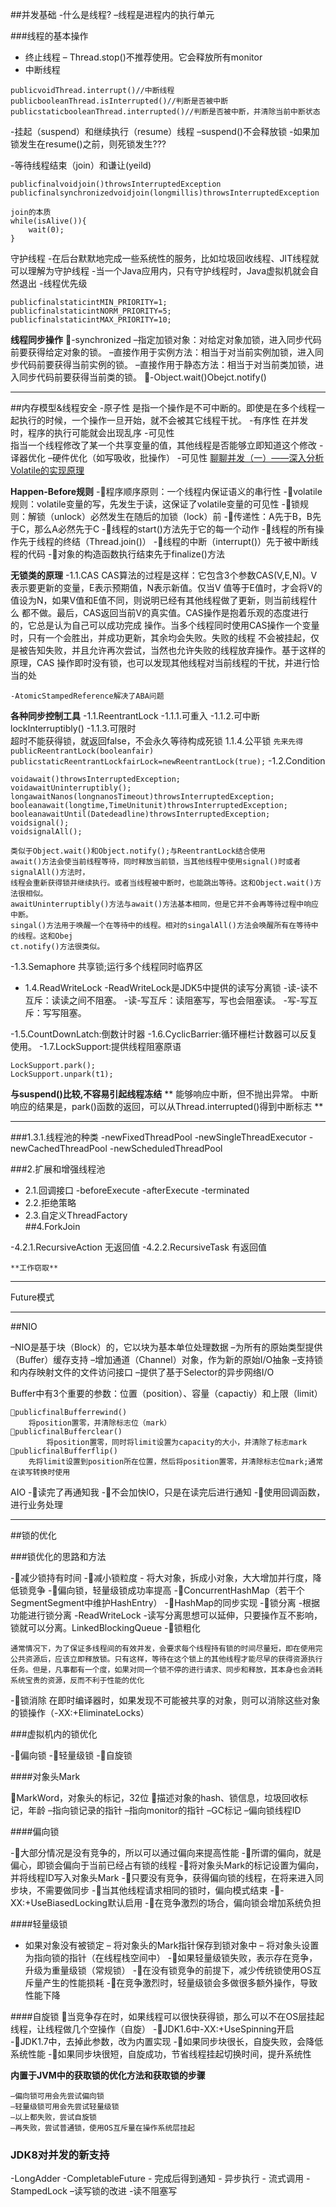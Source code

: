 ##并发基础
-什么是线程?
	–线程是进程内的执行单元

###线程的基本操作

-	终止线程
	– Thread.stop()不推荐使用。它会释放所有monitor
-	中断线程
```
publicvoidThread.interrupt()//中断线程
publicbooleanThread.isInterrupted()//判断是否被中断
publicstaticbooleanThread.interrupted()//判断是否被中断，并清除当前中断状态
```
-挂起（suspend）和继续执行（resume）线程
	–suspend()不会释放锁
	-如果加锁发生在resume()之前，则死锁发生???

-等待线程结束（join）和谦让(yeild)

```
publicfinalvoidjoin()throwsInterruptedException
publicfinalsynchronizedvoidjoin(longmillis)throwsInterruptedException
```
```
join的本质
while(isAlive()){
	wait(0);
}
```
守护线程
	-在后台默默地完成一些系统性的服务，比如垃圾回收线程、JIT线程就可以理解为守护线程
	-当一个Java应用内，只有守护线程时，Java虚拟机就会自然退出
-线程优先级	
```
publicfinalstaticintMIN_PRIORITY=1;
publicfinalstaticintNORM_PRIORITY=5;
publicfinalstaticintMAX_PRIORITY=10;
```

**线程同步操作**
-synchronized
	–指定加锁对象：对给定对象加锁，进入同步代码前要获得给定对象的锁。
	–直接作用于实例方法：相当于对当前实例加锁，进入同步代码前要获得当前实例的锁。
	–直接作用于静态方法：相当于对当前类加锁，进入同步代码前要获得当前类的锁。
-Object.wait()Obejct.notify()

---
##内存模型&线程安全
-原子性
	是指一个操作是不可中断的。即使是在多个线程一起执行的时候，一个操作一旦开始，就不会被其它线程干扰。
-有序性
	在并发时，程序的执行可能就会出现乱序
-可见性	
	指当一个线程修改了某一个共享变量的值，其他线程是否能够立即知道这个修改
	-译器优化
	–硬件优化（如写吸收，批操作）
-可见性
	[聊聊并发（一）——深入分析Volatile的实现原理](http://www.infoq.com/cn/articles/ftf-java-volatile)

**Happen-Before规则**
-程序顺序原则：一个线程内保证语义的串行性
-volatile规则：volatile变量的写，先发生于读，这保证了volatile变量的可见性
-锁规则：解锁（unlock）必然发生在随后的加锁（lock）前
-传递性：A先于B，B先于C，那么A必然先于C
-线程的start()方法先于它的每一个动作
-线程的所有操作先于线程的终结（Thread.join()）
-线程的中断（interrupt()）先于被中断线程的代码
-对象的构造函数执行结束先于finalize()方法

**无锁类的原理**
-1.1.CAS
	CAS算法的过程是这样：它包含3个参数CAS(V,E,N)。V表示要更新的变量，E表示预期值，N表示新值。仅当V
	值等于E值时，才会将V的值设为N，如果V值和E值不同，则说明已经有其他线程做了更新，则当前线程什么
	都不做。最后，CAS返回当前V的真实值。CAS操作是抱着乐观的态度进行的，它总是认为自己可以成功完成
	操作。当多个线程同时使用CAS操作一个变量时，只有一个会胜出，并成功更新，其余均会失败。失败的线程
	不会被挂起，仅是被告知失败，并且允许再次尝试，当然也允许失败的线程放弃操作。基于这样的原理，CAS
	操作即时没有锁，也可以发现其他线程对当前线程的干扰，并进行恰当的处
	
	-AtomicStampedReference解决了ABA问题

**各种同步控制工具**
-1.1.ReentrantLock
	-1.1.1.可重入
	-1.1.2.可中断lockInterruptibly()
	-1.1.3.可限时	
		超时不能获得锁，就返回false，不会永久等待构成死锁
	1.1.4.公平锁
	```
	先来先得
		publicReentrantLock(booleanfair)
		publicstaticReentrantLockfairLock=newReentrantLock(true);
	```
-1.2.Condition	
```
voidawait()throwsInterruptedException;
voidawaitUninterruptibly();
longawaitNanos(longnanosTimeout)throwsInterruptedException;
booleanawait(longtime,TimeUnitunit)throwsInterruptedException;
booleanawaitUntil(Datedeadline)throwsInterruptedException;
voidsignal();
voidsignalAll();
```
	类似于Object.wait()和Object.notify();与ReentrantLock结合使用
	await()方法会使当前线程等待，同时释放当前锁，当其他线程中使用signal()时或者signalAll()方法时，
	线程会重新获得锁并继续执行。或者当线程被中断时，也能跳出等待。这和Object.wait()方法很相似。
	awaitUninterruptibly()方法与await()方法基本相同，但是它并不会再等待过程中响应中断。
	singal()方法用于唤醒一个在等待中的线程。相对的singalAll()方法会唤醒所有在等待中的线程。这和Obej
	ct.notify()方法很类似。

-1.3.Semaphore
	共享锁;运行多个线程同时临界区

-	1.4.ReadWriteLock
		-ReadWriteLock是JDK5中提供的读写分离锁
		-读-读不互斥：读读之间不阻塞。
		-读-写互斥：读阻塞写，写也会阻塞读。
		-写-写互斥：写写阻塞。

-1.5.CountDownLatch:倒数计时器
-1.6.CyclicBarrier:循环栅栏计数器可以反复使用。
-1.7.LockSupport:提供线程阻塞原语
```
LockSupport.park();
LockSupport.unpark(t1);
```
**与suspend()比较,不容易引起线程冻结**
**
能够响应中断，但不抛出异常。
中断响应的结果是，park()函数的返回，可以从Thread.interrupted()得到中断标志
**

-----
###1.3.1.线程池的种类
-newFixedThreadPool
-newSingleThreadExecutor
-newCachedThreadPool
-newScheduledThreadPool

###2.扩展和增强线程池
-	2.1.回调接口
		-beforeExecute
		-afterExecute
		-terminated
-	2.2.拒绝策略
-	2.3.自定义ThreadFactory		
##4.ForkJoin

-4.2.1.RecursiveAction
	无返回值
-4.2.2.RecursiveTask
	有返回值

	**工作窃取**

---
Future模式	


---
##NIO

–NIO是基于块（Block）的，它以块为基本单位处理数据
–为所有的原始类型提供（Buffer）缓存支持
–增加通道（Channel）对象，作为新的原始I/O抽象
–支持锁和内存映射文件的文件访问接口
–提供了基于Selector的异步网络I/O	

Buffer中有3个重要的参数：位置（position）、容量（capactiy）和上限（limit）

```
publicfinalBufferrewind()
	将position置零，并清除标志位（mark）
publicfinalBufferclear()
		将position置零，同时将limit设置为capacity的大小，并清除了标志mark
publicfinalBufferflip()
	先将limit设置到position所在位置，然后将position置零，并清除标志位mark;通常在读写转换时使用
```	

AIO
-读完了再通知我
-不会加快IO，只是在读完后进行通知
-使用回调函数，进行业务处理	

---

##锁的优化

###锁优化的思路和方法

-减少锁持有时间
-减小锁粒度
	-	将大对象，拆成小对象，大大增加并行度，降低锁竞争
	-偏向锁，轻量级锁成功率提高
	-ConcurrentHashMap（若干个SegmentSegment中维护HashEntry）
	-HashMap的同步实现
-锁分离
	-根据功能进行锁分离
	-ReadWriteLock
	-读写分离思想可以延伸，只要操作互不影响，锁就可以分离。LinkedBlockingQueue
-锁粗化
	
	通常情况下，为了保证多线程间的有效并发，会要求每个线程持有锁的时间尽量短，即在使用完
	公共资源后，应该立即释放锁。只有这样，等待在这个锁上的其他线程才能尽早的获得资源执行
	任务。但是，凡事都有一个度，如果对同一个锁不停的进行请求、同步和释放，其本身也会消耗
	系统宝贵的资源，反而不利于性能的优化
	
-锁消除
	在即时编译器时，如果发现不可能被共享的对象，则可以消除这些对象的锁操作（-XX:+EliminateLocks）

###虚拟机内的锁优化

-偏向锁
-轻量级锁
-自旋锁

####对象头Mark

MarkWord，对象头的标记，32位
描述对象的hash、锁信息，垃圾回收标记，年龄
	–指向锁记录的指针
	–指向monitor的指针
	–GC标记
	–偏向锁线程ID	
	
####偏向锁

-大部分情况是没有竞争的，所以可以通过偏向来提高性能
-所谓的偏向，就是偏心，即锁会偏向于当前已经占有锁的线程
-将对象头Mark的标记设置为偏向，并将线程ID写入对象头Mark
-只要没有竞争，获得偏向锁的线程，在将来进入同步块，不需要做同步
-当其他线程请求相同的锁时，偏向模式结束
--XX:+UseBiasedLocking默认启用
-在竞争激烈的场合，偏向锁会增加系统负担

####轻量级锁

- 如果对象没有被锁定
	– 将对象头的Mark指针保存到锁对象中
	– 将对象头设置为指向锁的指针（在线程栈空间中）
-如果轻量级锁失败，表示存在竞争，升级为重量级锁（常规锁）
-在没有锁竞争的前提下，减少传统锁使用OS互斥量产生的性能损耗
-在竞争激烈时，轻量级锁会多做很多额外操作，导致性能下降	

####自旋锁
当竞争存在时，如果线程可以很快获得锁，那么可以不在OS层挂起线程，让线程做几个空操作（自旋）
-JDK1.6中-XX:+UseSpinning开启
-JDK1.7中，去掉此参数，改为内置实现
-如果同步块很长，自旋失败，会降低系统性能
-如果同步块很短，自旋成功，节省线程挂起切换时间，提升系统性

**内置于JVM中的获取锁的优化方法和获取锁的步骤**

	–偏向锁可用会先尝试偏向锁
	–轻量级锁可用会先尝试轻量级锁
	–以上都失败，尝试自旋锁
	–再失败，尝试普通锁，使用OS互斥量在操作系统层挂起
	
### JDK8对并发的新支持
-LongAdder
-CompletableFuture
	- 完成后得到通知
	- 异步执行
	- 流式调用
-StampedLock
–读写锁的改进
-读不阻塞写